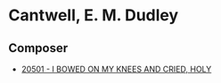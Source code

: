 # Cantwell, E. M. Dudley

## Composer

- [20501 - I BOWED ON MY KNEES AND CRIED, HOLY](/hymns/20501.md)

